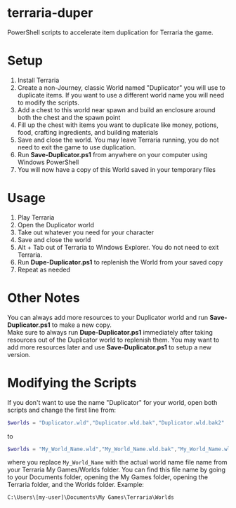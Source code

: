 # terraria-duper
PowerShell scripts to accelerate item duplication for Terraria the game.
# Setup
1. Install Terraria
2. Create a non-Journey, classic World named "Duplicator" you will use to duplicate items. If you want to use a different world name you will need to modify the scripts.
3. Add a chest to this world near spawn and build an enclosure around both the chest and the spawn point
4. Fill up the chest with items you want to duplicate like money, potions, food, crafting ingredients, and building materials
5. Save and close the world. You may leave Terraria running, you do not need to exit the game to use duplication.
6. Run **Save-Duplicator.ps1** from anywhere on your computer using Windows PowerShell
7. You will now have a copy of this World saved in your temporary files
# Usage
1. Play Terraria
2. Open the Duplicator world
3. Take out whatever you need for your character
4. Save and close the world
5. Alt + Tab out of Terraria to Windows Explorer. You do not need to exit Terraria.
6. Run **Dupe-Duplicator.ps1** to replenish the World from your saved copy
7. Repeat as needed
# Other Notes
You can always add more resources to your Duplicator world and run **Save-Duplicator.ps1** to make a new copy.  
Make sure to always run **Dupe-Duplicator.ps1** immediately after taking resources out of the Duplicator world to replenish them. You may want to add more resources later and use **Save-Duplicator.ps1** to setup a new version.  
# Modifying the Scripts
If you don't want to use the name "Duplicator" for your world, open both scripts and change the first line from:  
```powershell
$worlds = "Duplicator.wld","Duplicator.wld.bak","Duplicator.wld.bak2"  
```
to
```powershell
$worlds = "My_World_Name.wld","My_World_Name.wld.bak","My_World_Name.wld.bak2"  
```
where you replace `My_World_Name` with the actual world name file name from your Terraria My Games/Worlds folder. You can find this file name by going to your Documents folder, opening the My Games folder, opening the Terraria folder, and the Worlds folder. Example:  
```
C:\Users\[my-user]\Documents\My Games\Terraria\Worlds
```
